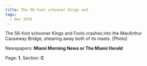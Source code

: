 ```yaml
---  
title: The 56-foot schooner Kings and  
tags:  
  - Dec 1970  
---  
```

  
The 56-foot schooner Kings and Fools crashes into the MacArthur Causeway Bridge, shearing away both of its masts. [Photo]  
  
Newspapers: **Miami Morning News or The Miami Herald**  
  
Page: **1**, Section: **C** 
